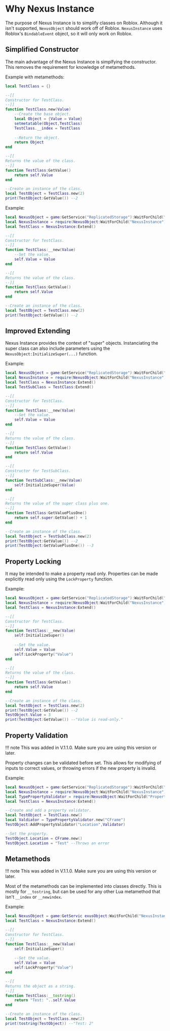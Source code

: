 # Why Nexus Instance
The purpose of Nexus Instance is to simplify classes on
Roblox. Although it isn't supported, `NexusObject` should
work off of Roblox. `NexusInstance` uses Roblox's
`BindableEvent` object, so it will only work on Roblox.

## Simplified Constructor
The main advantage of the Nexus Instance is simplfying
the constructor. This removes the requirement for
knowledge of metamethods.

Example with metamethods:
```lua
local TestClass = {}

--[[
Constructor for TestClass.
--]]
function TestClass.new(Value)
    --Create the base object.
    local Object = {Value = Value}
    setmetatable(Object,TestClass)
    TestClass.__index = TestClass
    
    --Return the object.
    return Object
end

--[[
Returns the value of the class.
--]]
function TestClass:GetValue()
    return self.Value
end

--Create an instance of the class.
local TestObject = TestClass.new(2)
print(TestObject:GetValue()) --2
```

Example:
```lua
local NexusObject = game:GetService("ReplicatedStorage"):WaitForChild("NexusObject")
local NexusInstance = require(NexusObject:WaitForChild("NexusInstance"))
local TestClass = NexusInstance:Extend()

--[[
Constructor for TestClass.
--]]
function TestClass:__new(Value)
    --Set the value.
    self.Value = Value
end

--[[
Returns the value of the class.
--]]
function TestClass:GetValue()
    return self.Value
end

--Create an instance of the class.
local TestObject = TestClass.new(2)
print(TestObject:GetValue()) --2
```

## Improved Extending
Nexus Instance provides the context of "super" objects.
Instanciating the super class can also include parameters
using the `NexusObject:InitializeSuper(...)` function.

Example:
```lua
local NexusObject = game:GetService("ReplicatedStorage"):WaitForChild("NexusObject")
local NexusInstance = require(NexusObject:WaitForChild("NexusInstance"))
local TestClass = NexusInstance:Extend()
local TestSubClass = TestClass:Extend()

--[[
Constructor for TestClass.
--]]
function TestClass:__new(Value)
    --Set the value.
    self.Value = Value
end

--[[
Returns the value of the class.
--]]
function TestClass:GetValue()
    return self.Value
end

--[[
Constructor for TestSubClass.
--]]
function TestSubClass:__new(Value)
    self:InitializeSuper(Value)
end

--[[
Returns the value of the super class plus one.
--]]
function TestClass:GetValuePlusOne()
    return self.super:GetValue() + 1
end

--Create an instance of the class.
local TestObject = TestSubClass.new(2)
print(TestObject:GetValue()) --2
print(TestObject:GetValuePlusOne()) --3
```

## Property Locking
It may be intended to make a property read only.
Properties can be made explicitly read only using
the `LockProperty` function.

Example:
```lua
local NexusObject = game:GetService("ReplicatedStorage"):WaitForChild("NexusObject")
local NexusInstance = require(NexusObject:WaitForChild("NexusInstance"))
local TestClass = NexusInstance:Extend()

--[[
Constructor for TestClass.
--]]
function TestClass:__new(Value)
    self:InitializeSuper()
    
    --Set the value.
    self.Value = Value
    self:LockProperty("Value")
end

--[[
Returns the value of the class.
--]]
function TestClass:GetValue()
    return self.Value
end

--Create an instance of the class.
local TestObject = TestClass.new(2)
print(TestObject:GetValue()) --2
TestObject.Value = 3
print(TestObject:GetValue()) --"Value is read-only."
```

## Property Validation

!!! note
    This was added in V.1.1.0. Make sure you are
    using this version or later.

Property changes can be validated before set. This
allows for modifying of inputs to correct values,
or throwing errors if the new property is invalid.

Example:
```lua
local NexusObject = game:GetService("ReplicatedStorage"):WaitForChild("NexusObject")
local NexusInstance = require(NexusObject:WaitForChild("NexusInstance"))
local TypePropertyValidator = require(NexusObject:WaitForChild("PropertyValidator"):WaitForChild("NexusInstance"))
local TestClass = NexusInstance:Extend()

--Create and add a property validator.
local TestObject = TestClass.new()
local Valdiator = TypePropertyValidator.new("CFrame")
TestObject:AddPropertyValidator("Location",Validator)

--Set the property.
TestObject.Location = CFrame.new()
TestObject.Location = "Test" --Throws an error
```

## Metamethods

!!! note
    This was added in V.1.1.0. Make sure you are
    using this version or later.

Most of the metamethods can be implemented
into classes directly. This is mostly for
`__tostring`, but can be used for any other
Lua metamethod that isn't `__index` or `__newindex`.

Example:
```lua
local NexusObject = game:GetServic exusObject:WaitForChild("NexusInstance"))
local TestClass = NexusInstance:Extend()

--[[
Constructor for TestClass.
--]]
function TestClass:__new(Value)
    self:InitializeSuper()
    
    --Set the value.
    self.Value = Value
    self:LockProperty("Value")
end

--[[
Returns the object as a string.
--]]
function TestClass:__tostring()
    return "Test: "..self.Value
end

--Create an instance of the class.
local TestObject = TestClass.new(2)
print(tostring(TestObject)) --"Test: 2"
```